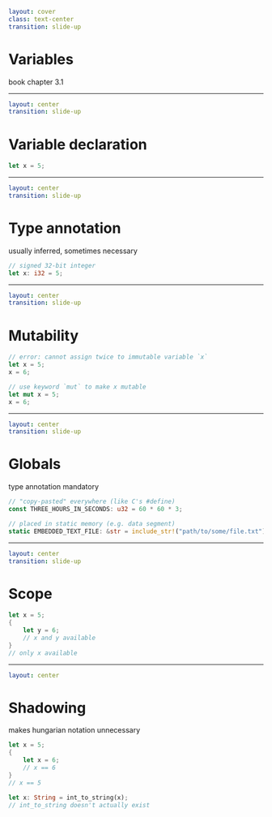 ```yaml
layout: cover
class: text-center
transition: slide-up
```

# Variables

book chapter 3.1

---

```yaml
layout: center
transition: slide-up
```

# Variable declaration

```rust
let x = 5;
```

---

```yaml
layout: center
transition: slide-up
```

# Type annotation

usually inferred, sometimes necessary

```rust
// signed 32-bit integer
let x: i32 = 5;
```

---

```yaml
layout: center
transition: slide-up
```

# Mutability

```rust {1-3|5-7}
// error: cannot assign twice to immutable variable `x`
let x = 5;
x = 6;

// use keyword `mut` to make x mutable
let mut x = 5;
x = 6;
```

---

```yaml
layout: center
transition: slide-up
```

# Globals

type annotation mandatory

```rust {1-2|4-5}
// "copy-pasted" everywhere (like C's #define)
const THREE_HOURS_IN_SECONDS: u32 = 60 * 60 * 3;

// placed in static memory (e.g. data segment)
static EMBEDDED_TEXT_FILE: &str = include_str!("path/to/some/file.txt");
```

---

```yaml
layout: center
transition: slide-up
```

# Scope

```rust
let x = 5;
{
    let y = 6;
    // x and y available
}
// only x available
```

---

```yaml
layout: center
```

# Shadowing

makes hungarian notation unnecessary

```rust {1-6|1,8}
let x = 5;
{
    let x = 6;
    // x == 6
}
// x == 5

let x: String = int_to_string(x);
// int_to_string doesn't actually exist
```
